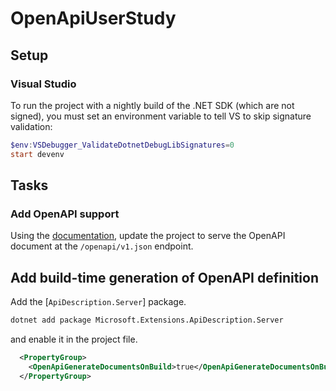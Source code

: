 # OpenApiUserStudy

## Setup

### Visual Studio

To run the project with a nightly build of the .NET SDK (which are not signed),
you must set an environment variable to tell VS to skip signature validation:

```powershell
$env:VSDebugger_ValidateDotnetDebugLibSignatures=0
start devenv
```

## Tasks

### Add OpenAPI support

Using the [documentation], update the project to serve the
OpenAPI document at the `/openapi/v1.json` endpoint.



## Add build-time generation of OpenAPI definition

Add the [`ApiDescription.Server`] package.

```bash
dotnet add package Microsoft.Extensions.ApiDescription.Server
```

and enable it in the project file.

```xml
  <PropertyGroup>
    <OpenApiGenerateDocumentsOnBuild>true</OpenApiGenerateDocumentsOnBuild>
  </PropertyGroup>
```

<!-- Links -->

[documentation]: https://learn.microsoft.com/en-us/aspnet/core/fundamentals/minimal-apis/aspnetcore-openapi
